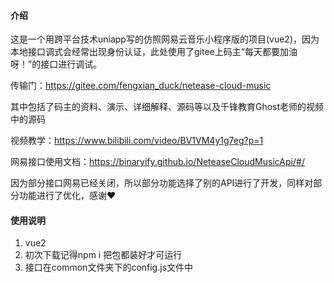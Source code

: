 #### 介绍
这是一个用跨平台技术uniapp写的仿照网易云音乐小程序版的项目(vue2)，因为本地接口调式会经常出现身份认证，此处使用了gitee上码主“每天都要加油呀！”的接口进行调试。

传输门：https://gitee.com/fengxian_duck/netease-cloud-music

其中包括了码主的资料、演示、详细解释、源码等以及千锋教育Ghost老师的视频中的源码

视频教学：https://www.bilibili.com/video/BV1VM4y1g7eg?p=1

网易接口使用文档：https://binaryify.github.io/NeteaseCloudMusicApi/#/

因为部分接口网易已经关闭，所以部分功能选择了别的API进行了开发，同样对部分功能进行了优化，感谢❤


#### 使用说明

1.  vue2
2.  初次下载记得npm i 把包都装好才可运行
3.  接口在common文件夹下的config.js文件中

